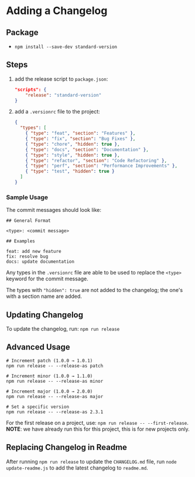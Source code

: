 # Adding a Changelog

## Package

- `npm install --save-dev standard-version`

## Steps

1. add the release script to `package.json`:

   ```json
   "scripts": {
       "release": "standard-version"
   }
   ```

2. add a `.versionrc` file to the project:

   ```json
   {
     "types": [
       { "type": "feat", "section": "Features" },
       { "type": "fix", "section": "Bug Fixes" },
       { "type": "chore", "hidden": true },
       { "type": "docs", "section": "Documentation" },
       { "type": "style", "hidden": true },
       { "type": "refactor", "section": "Code Refactoring" },
       { "type": "perf", "section": "Performance Improvements" },
       { "type": "test", "hidden": true }
     ]
   }
   ```

### Sample Usage

The commit messages should look like:

```text
## General Format

<type>: <commit message>

## Examples

feat: add new feature
fix: resolve bug
docs: update documentation
```

Any types in the `.versionrc` file are able to be used to replace the `<type>` keyword for the commit message.

The types with `"hidden": true` are not added to the changelog; the one's with a section name are added.

## Updating Changelog

To update the changelog, run: `npm run release`

## Advanced Usage

```text
# Increment patch (1.0.0 → 1.0.1)
npm run release -- --release-as patch

# Increment minor (1.0.0 → 1.1.0)
npm run release -- --release-as minor

# Increment major (1.0.0 → 2.0.0)
npm run release -- --release-as major

# Set a specific version
npm run release -- --release-as 2.3.1
```

For the first release on a project, use: `npm run release -- --first-release`. **NOTE**: we have already run this for this project, this is for new projects only.

## Replacing Changelog in Readme

After running `npm run release` to update the `CHANGELOG.md` file, run `node update-readme.js` to add the latest changelog to `readme.md`.
